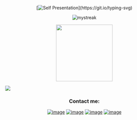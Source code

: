 <div align="center">
  
  [![Self Presentation](https://readme-typing-svg.herokuapp.com?font=Fira+Code&size=17&duration=2000&pause=2000&color=1EFF05&random=false&width=435&lines=Sup%2C+I'm+Samuel+Junior!;Can+see+more+about+me%3F+Explore+my+profile!)](https://git.io/typing-svg)
</div>

<div align="center"">
  <img src="https://github-readme-streak-stats.herokuapp.com/?user=Samuel-Junior21&theme=tokyonight" alt="mystreak"/> <p></p>
  <img height="180em" src="https://github-readme-stats.vercel.app/api/top-langs/?username=Samuel-Junior21&layout=compact&theme=tokyonight"/>
<br>

</div>

<p></p>
<a href="https://www.youtube.com/watch?v=dQw4w9WgXcQ"><img src="https://user-images.githubusercontent.com/73097560/115834477-dbab4500-a447-11eb-908a-139a6edaec5c.gif"></a>

<h3 align="center">Contact me:</h3>
<div align="center">

[![image](https://img.shields.io/badge/LinkedIn-0077B5?style=for-the-badge&logo=linkedin&logoColor=white)](https://www.linkedin.com/in/lauro_brant-1/)
[![image](https://img.shields.io/badge/Instagram-E4405F?style=for-the-badge&logo=instagram&logoColor=white)](https://www.instagram.com/samu.jss/)
[![image](https://img.shields.io/badge/WhatsApp-25D366?style=for-the-badge&logo=whatsapp&logoColor=white)](https://api.whatsapp.com/send?phone=5511962248092)
[![image](https://img.shields.io/badge/Gmail-D14836?style=for-the-badge&logo=gmail&logoColor=white)](mailto:juniorehigor553@gmail.com)
  
</div>

<div style="display: flex; flex-direction: column;" align="center">
 
